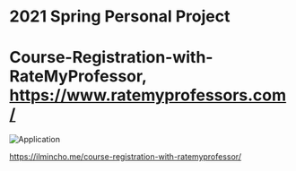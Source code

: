 # 2021 Spring Personal Project
# Course-Registration-with-RateMyProfessor, https://www.ratemyprofessors.com/
![Application](https://github.com/IlMinCho/Course-Registration-with-RateMyProfessor/assets/73693697/cc707e2a-a9eb-4a30-bbb9-902992853634)

https://ilmincho.me/course-registration-with-ratemyprofessor/
